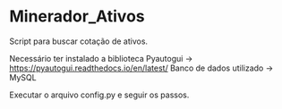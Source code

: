 # Minerador_Ativos
Script para buscar cotação de ativos.

Necessário ter instalado a biblioteca Pyautogui -> https://pyautogui.readthedocs.io/en/latest/
Banco de dados utilizado -> MySQL

Executar o arquivo config.py e seguir os passos.

